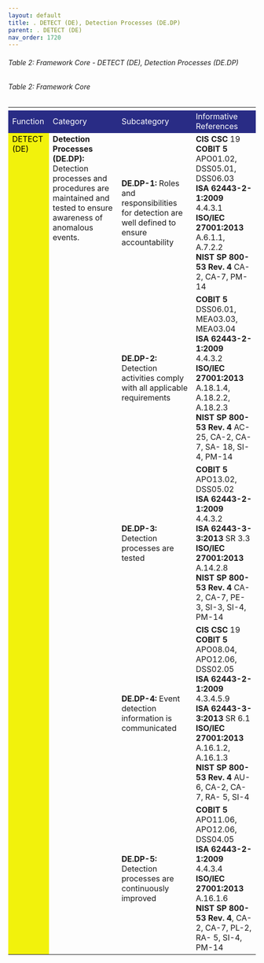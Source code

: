 ```yaml
---
layout: default
title: . DETECT (DE), Detection Processes (DE.DP)
parent: . DETECT (DE)
nav_order: 1720 
---
```


###### Table 2: Framework Core - DETECT (DE), Detection Processes (DE.DP) 
###### Table 2: Framework Core
<table>
  <tr>
    <td>
    </td>
    <td>
    </td>
    <td>
    </td>    <td>
    </td>
    <td>
    </td>
    <td>
    </td>
    <td>
    </td>
    <td>
    </td>
  </tr>
  <tr>
    <td style="background-color:#292c85">
<span style="color:#ffffff">Function</span>
    </td>
    <td colspan="2" style="background-color:#292c85">
<span style="color:#ffffff">Category</span>
    </td>
    <td colspan="2" style="background-color:#292c85">
<span style="color:#ffffff">Subcategory</span>
    </td>
    <td colspan="3" style="background-color:#292c85">
<span style="color:#ffffff">Informative References</span>
    </td>
  </tr>
  <tr>
    <td rowspan="5" style="vertical-align:top; background-color:#f2f20c">
<span style="color:#000000">DETECT (DE)</span>
    </td>
    <td colspan="2" rowspan="5" style="vertical-align:top">
<span style="font-weight:bold">Detection Processes (DE.DP):</span> Detection processes and procedures are maintained and tested to ensure awareness of anomalous events.
    </td>
    <td colspan="2">
<span style="font-weight:bold">DE.DP-1:</span> Roles and responsibilities for detection are well defined to ensure accountability
    </td>
    <td colspan="3">
<span style="font-weight:bold">CIS CSC</span> 19<br>
<span style="font-weight:bold">COBIT 5</span> APO01.02, DSS05.01, DSS06.03<br> 
<span style="font-weight:bold">ISA 62443-2-1:2009</span> 4.4.3.1<br>
<span style="font-weight:bold">ISO/IEC 27001:2013</span> A.6.1.1, A.7.2.2<br>
<span style="font-weight:bold">NIST SP 800-53 Rev. 4</span> CA-2, CA-7, PM-14<br>
    </td>
  </tr>
  <tr>
    <td colspan="2">
<span style="font-weight:bold">DE.DP-2:</span> Detection activities comply with all applicable requirements
    </td>
    <td colspan="3">
<span style="font-weight:bold">COBIT 5</span> DSS06.01, MEA03.03, MEA03.04<br>
<span style="font-weight:bold">ISA 62443-2-1:2009</span> 4.4.3.2<br>
<span style="font-weight:bold">ISO/IEC 27001:2013</span> A.18.1.4, A.18.2.2, A.18.2.3<br>
<span style="font-weight:bold">NIST SP 800-53 Rev. 4</span> AC-25, CA-2, CA-7, SA- 18, SI-4, PM-14<br>
    </td>
  </tr>
  <tr>
    <td colspan="2">
<span style="font-weight:bold">DE.DP-3:</span> Detection processes are tested
    </td>
    <td colspan="3">
<span style="font-weight:bold">COBIT 5</span> APO13.02, DSS05.02<br> 
<span style="font-weight:bold">ISA 62443-2-1:2009</span> 4.4.3.2<br> 
<span style="font-weight:bold">ISA 62443-3-3:2013</span> SR 3.3<br> 
<span style="font-weight:bold">ISO/IEC 27001:2013</span> A.14.2.8<br>
<span style="font-weight:bold">NIST SP 800-53 Rev. 4</span> CA-2, CA-7, PE-3, SI-3, SI-4, PM-14<br>
    </td>
  </tr>
  <tr>
    <td colspan="2">
<span style="font-weight:bold">DE.DP-4:</span> Event detection information is communicated
    </td>
    <td colspan="3">
<span style="font-weight:bold">CIS CSC</span> 19<br> 
<span style="font-weight:bold">COBIT 5</span> APO08.04, APO12.06, DSS02.05<br>  
<span style="font-weight:bold">ISA 62443-2-1:2009</span> 4.3.4.5.9<br> 
<span style="font-weight:bold">ISA 62443-3-3:2013</span> SR 6.1<br> 
<span style="font-weight:bold">ISO/IEC 27001:2013</span> A.16.1.2, A.16.1.3<br> 
<span style="font-weight:bold">NIST SP 800-53 Rev. 4</span> AU-6, CA-2, CA-7, RA- 5, SI-4<br> 
    </td>
  </tr>
  <tr>
    <td colspan="2">
<span style="font-weight:bold">DE.DP-5:</span> Detection processes are continuously improved
    </td>
    <td colspan="3">
<span style="font-weight:bold">COBIT 5</span> APO11.06, APO12.06, DSS04.05<br>  
<span style="font-weight:bold">ISA 62443-2-1:2009</span> 4.4.3.4<br> 
<span style="font-weight:bold">ISO/IEC 27001:2013</span> A.16.1.6<br> 
<span style="font-weight:bold">NIST SP 800-53 Rev. 4</span>, CA-2, CA-7, PL-2, RA- 5, SI-4, PM-14<br> 
    </td>
  </tr>
</table>
